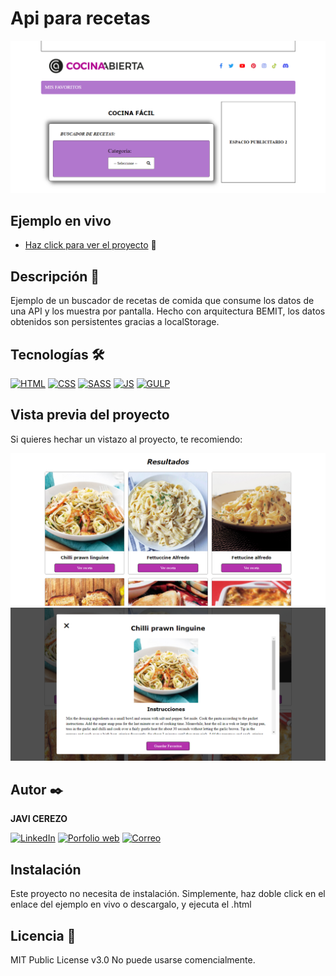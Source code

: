 # Api para recetas
![Imagen del proyecto](https://raw.githubusercontent.com/javicerezo/api-recetas/master/src/assets/img/api-recetas.png)

## Ejemplo en vivo
- [Haz click para ver el proyecto](https://javicerezo.github.io/api-recetas/) 🚀

## Descripción 📑
Ejemplo de un buscador de recetas de comida que consume los datos de una API y los muestra por pantalla. Hecho con arquitectura BEMIT, los datos obtenidos son persistentes gracias a localStorage.

## Tecnologías 🛠
<!-- Iconos sacados de y https://github.com/alexandresanlim/Badges4-README.md-Profile -->
[![HTML](https://img.shields.io/badge/HTML5-E34F26?style=for-the-badge&logo=html5&logoColor=white)](https://es.wikipedia.org/wiki/HTML5)
[![CSS](https://img.shields.io/badge/CSS3-1572B6?style=for-the-badge&logo=css3&logoColor=white)](https://es.wikipedia.org/wiki/CSS)
[![SASS](https://img.shields.io/badge/Sass-CC6699?style=for-the-badge&logo=sass&logoColor=white)](https://es.wikipedia.org/wiki/Sass)
[![JS](https://img.shields.io/badge/JavaScript-F7DF1E?style=for-the-badge&logo=javascript&logoColor=black)](https://es.wikipedia.org/wiki/JavaScript)
[![GULP](https://img.shields.io/badge/Gulp-CF4647?style=for-the-badge&logo=gulp&logoColor=white)](https://es.wikipedia.org/wiki/Gulp)

## Vista previa del proyecto
Si quieres hechar un vistazo al proyecto, te recomiendo:

![Captura del proyecto](https://raw.githubusercontent.com/javicerezo/api-recetas/master/src/assets/img/api-recetas-2.png)
![Captura del proyecto](https://raw.githubusercontent.com/javicerezo/api-recetas/master/src/assets/img/api-recetas-3.png)

## Autor ✒️
**JAVI CEREZO**

[![LinkedIn](https://img.shields.io/badge/LinkedIn-0077B5?style=for-the-badge&logo=linkedin&logoColor=white)](https://www.linkedin.com/in/javicerezo/)
[![Porfolio web](https://img.shields.io/badge/website-000000?style=for-the-badge&logo=About.me&logoColor=white)](https://javicerezo.netlify.app/)
[![Correo](https://img.shields.io/badge/Gmail-D14836?style=for-the-badge&logo=gmail&logoColor=white)](<mailto:jc.webmob@gmail.com>)

## Instalación 
Este proyecto no necesita de instalación. Simplemente, haz doble click en el enlace del ejemplo en vivo o descargalo, y ejecuta el .html
  
## Licencia 📄
MIT Public License v3.0
No puede usarse comencialmente.